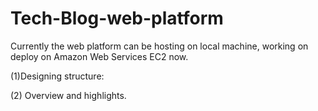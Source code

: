 # Tech-Blog-web-platform

Currently the web platform can be hosting on local machine, working on deploy on Amazon Web Services EC2 now.

(1)Designing structure:
    
    

(2) Overview and highlights.
    
